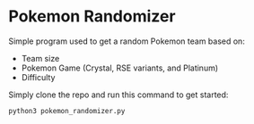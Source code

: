 # Pokemon Randomizer

Simple program used to get a random Pokemon team based on:

- Team size
- Pokemon Game (Crystal, RSE variants, and Platinum)
- Difficulty

Simply clone the repo and run this command to get started:

```
python3 pokemon_randomizer.py
```
